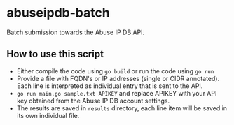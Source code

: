 # abuseipdb-batch
Batch submission towards the Abuse IP DB API.

## How to use this script
- Either compile the code using `go build` or run the code using `go run`
- Provide a file with FQDN's or IP addresses (single or CIDR annotated). Each line is interpreted as individual entry that is sent to the API.
- `go run main.go sample.txt APIKEY` and replace APIKEY with your API key obtained from the Abuse IP DB account settings.
- The results are saved in `results` directory, each line item will be saved in its own individual file.
